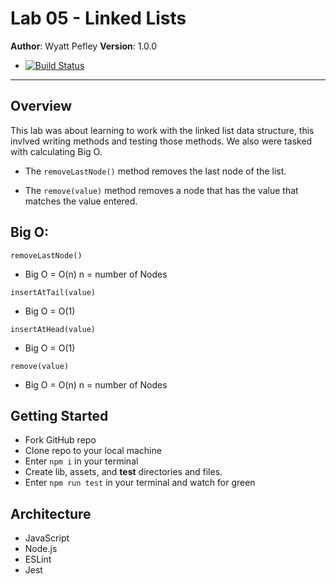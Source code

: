# Lab 05 - Linked Lists
**Author**: Wyatt Pefley
**Version**: 1.0.0 
- [![Build Status](https://travis-ci.com/peffles/05-linked-lists-FUNdamentals.svg?branch=master)](https://travis-ci.com/peffles/05-linked-lists-FUNdamentals)
___
## Overview
This lab was about learning to work with the linked list data structure, this invlved writing methods and testing those methods. We also were tasked with calculating Big O.

* The ```removeLastNode()``` method removes the last node of the list.


* The ```remove(value)``` method removes a node that has the value that matches the value entered.

## Big O:
```removeLastNode()```

* Big O = O(n) n = number of Nodes


```insertAtTail(value)```
* Big O = O(1)

```insertAtHead(value)```
* Big O = O(1)

```remove(value)```
* Big O = O(n) n = number of Nodes
## Getting Started
* Fork GitHub repo
* Clone repo to your local machine
* Enter ```npm i``` in your terminal
* Create lib, assets, and __test__ directories and files. 
* Enter ```npm run test``` in your terminal and watch for green

## Architecture
* JavaScript
* Node.js
* ESLint
* Jest
